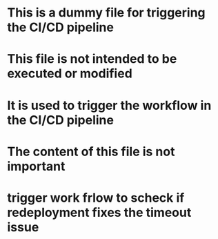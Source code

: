 # This is a dummy file for triggering the CI/CD pipeline
# This file is not intended to be executed or modified
# It is used to trigger the workflow in the CI/CD pipeline
# The content of this file is not important
# trigger work frlow to scheck if redeployment fixes the timeout issue
